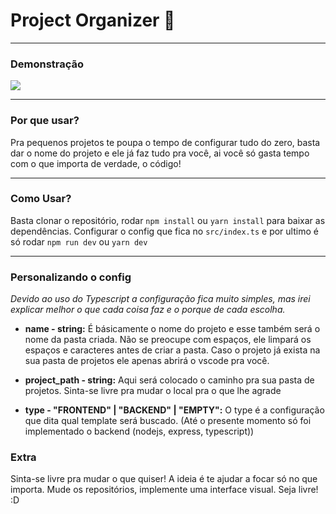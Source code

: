 # Project Organizer :open_file_folder:

------

### Demonstração

![](https://imgur.com/8mdI4yp.gif)

------

### Por que usar?

Pra pequenos projetos te poupa o tempo de configurar tudo do zero, basta dar o nome do projeto e ele já faz tudo pra você, ai você só gasta tempo com o que importa de verdade, o código!

------

### Como Usar?

Basta clonar o repositório, rodar `npm install` ou `yarn install` para baixar as dependências. Configurar o config que fica no `src/index.ts` e por ultimo é só rodar `npm run dev` ou `yarn dev`

------

### Personalizando o config

*Devido ao uso do Typescript a configuração fica muito simples, mas irei explicar melhor o que cada coisa faz e o porque de cada escolha.*

- **name - string:** É básicamente o nome do projeto e esse também será o nome da pasta criada. Não se preocupe com espaços, ele limpará os espaços e caracteres antes de criar a pasta. Caso o projeto já exista na sua pasta de projetos ele apenas abrirá o vscode pra você.

- **project_path - string:** Aqui será colocado o caminho pra sua pasta de projetos. Sinta-se livre pra mudar o local pra o que lhe agrade  

- **type - "FRONTEND" | "BACKEND" | "EMPTY":**  O type é a configuração que dita qual template será buscado. (Até o presente momento só foi implementado o backend (nodejs, express, typescript))

### Extra

Sinta-se livre pra mudar o que quiser! A ideia é te ajudar a focar só no que importa. Mude os repositórios, implemente uma interface visual. Seja livre! :D